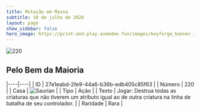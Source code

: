 ```yaml
---
title: Mutação em Massa
subtitle: 10 de julho de 2020
layout: page
show_sidebar: false
hero_image: https://print-and-play.asmodee.fun/images/keyforge_banner.jpg
---
```


![220](https://cdn.keyforgegame.com/media/card_front/pt/479_220_PM24X9Q5QMQW_pt.png)

## Pelo Bem da Maioria

|----|----|
| ID | 27e1eabd-2fe9-44a6-b36b-edb405c85f63 |
| Número | 220 |
| Casa | ![Saurian](https://archonarcana.com/images/thumb/9/9e/Saurian_P.png/22px-Saurian_P.png "Sauro") |
| Tipo | Ação |
| Texto | Jogar: Destrua todas as criaturas que não tiverem um atributo igual ao de outra criatura na linha de batalha  de seu controlador. |
| Raridade | Rara |
